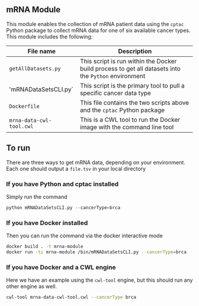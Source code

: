## mRNA Module
This module enables the collection of mRNA patient data using the `cptac` Python package to collect mRNA data for one of six available cancer types. This module includes the following:

| File name| Description|
| --- | ---|
|`getAllDatasets.py`| This script is run within the Docker build process to get all datasets into the `Python` environment|
| 'mRNADataSetsCLI.py`| This script is the primary tool to pull a specific cancer data type |
| `Dockerfile` | This file contains the two scripts above and the `cptac` Python package|
|`mrna-data-cwl-tool.cwl`| This is a CWL tool to run the Docker image with the command line tool|


## To run
There are three ways to get mRNA data, depending on your environment. Each one should output a `file.tsv` in your local directory

### If you have Python and cptac installed
Simply run the command
``` python
python mRNADataSetsCLI.py --cancerType=brca

```

### If you have Docker installed
Then you can run the command via the docker interactive mode

``` bash
docker build . -t mrna-module
docker run -ti mrna-module /bin/mRNADataSetsCLI.py --cancerType=brca
```

### If you have Docker and a CWL engine
Here we have an example using the `cwl-tool` engine, but this should run any other engine as well.

``` bash
cwl-tool mrna-data-cwl-tool.cwl --cancerType brca
```
